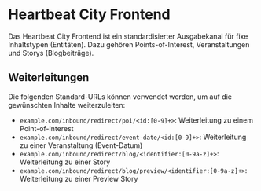 # Heartbeat City Frontend


Das Heartbeat City Frontend ist ein standardisierter Ausgabekanal für fixe Inhaltstypen (Entitäten). Dazu gehören Points-of-Interest, Veranstaltungen und Storys (Blogbeiträge).

## Weiterleitungen

Die folgenden Standard-URLs können verwendet werden, um auf die gewünschten Inhalte weiterzuleiten:

+ `example.com/inbound/redirect/poi/<id:[0-9]+>`: Weiterleitung zu einem Point-of-Interest
+ `example.com/inbound/redirect/event-date/<id:[0-9]+>`: Weiterleitung zu einer Veranstaltung (Event-Datum)
+ `example.com/inbound/redirect/blog/<identifier:[0-9a-z]+>`: Weiterleitung zu einer Story
+ `example.com/inbound/redirect/blog/preview/<identifier:[0-9a-z]+>`: Weiterleitung zu einer Preview Story

